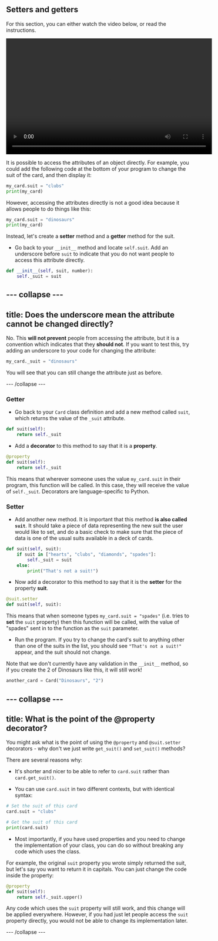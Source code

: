 ## Setters and getters

For this section, you can either watch the video below, or read the instructions.

<video width="560" height="315" controls>
<source src="resources/clip3.mp4" type="video/mp4">
Your browser does not support the video tag, try FireFox or Chrome
</video>

It is possible to access the attributes of an object directly. For example, you could add the following code at the bottom of your program to change the suit of the card, and then display it:

```python
my_card.suit = "clubs"
print(my_card)
```

However, accessing the attributes directly is not a good idea because it allows people to do things like this:

```python
my_card.suit = "dinosaurs"
print(my_card)
```

Instead, let's create a **setter** method and a **getter** method for the suit.

+ Go back to your `__init__` method and locate `self.suit`. Add an underscore before `suit` to indicate that you do not want people to access this attribute directly.

```python
def __init__(self, suit, number):
    self._suit = suit
```
--- collapse ---
---
title: Does the underscore mean the attribute cannot be changed directly?
---
No. This **will not prevent** people from accessing the attribute, but it is a convention which indicates that they **should not**. If you want to test this, try adding an underscore to your code for changing the attribute:

```python
my_card._suit = "dinosaurs"
```

You will see that you can still change the attribute just as before.

--- /collapse ---

### Getter

+ Go back to your `Card` class definition and add a new method called `suit`, which returns the value of the `_suit` attribute.

```python
def suit(self):
    return self._suit
```

+ Add a **decorator** to this method to say that it is a **property**.

```python
@property
def suit(self):
    return self._suit
```

This means that wherever someone uses the value `my_card.suit` in their program, this function will be called. In this case, they will receive the value of `self._suit`. Decorators are language-specific to Python.

### Setter

+ Add another new method. It is important that this method **is also called `suit`**. It should take a piece of data representing the new suit the user would like to set, and do a basic check to make sure that the piece of data is one of the usual suits available in a deck of cards.

```python
def suit(self, suit):
    if suit in ["hearts", "clubs", "diamonds", "spades"]:
        self._suit = suit
    else:
        print("That's not a suit!")
```
+ Now add a decorator to this method to say that it is the **setter** for the property **suit**.

```Python
@suit.setter
def suit(self, suit):
```

This means that when someone types `my_card.suit = "spades"` (i.e. tries to **set** the `suit` property) then this function will be called, with the value of "spades" sent in to the function as the `suit` parameter.

+ Run the program. If you try to change the card's suit to anything other than one of the suits in the list, you should see `"That's not a suit!"` appear, and the suit should not change.

Note that we don't currently have any validation in the `__init__` method, so if you create the 2 of Dinosaurs like this, it will still work!

```Python
another_card = Card("Dinosaurs", "2")
```

--- collapse ---
---
title: What is the point of the @property decorator?
---
You might ask what is the point of using the `@property` and `@suit.setter` decorators - why don't we just write `get_suit()` and `set_suit()` methods?

There are several reasons why:

- It's shorter and nicer to be able to refer to `card.suit` rather than `card.get_suit()`.

- You can use `card.suit` in two different contexts, but with identical syntax:

```Python
# Set the suit of this card
card.suit = "clubs"

# Get the suit of this card
print(card.suit)
```

- Most importantly, if you have used properties and you need to change the implementation of your class, you can do so without breaking any code which uses the class.

For example, the original `suit` property you wrote simply returned the suit, but let's say you want to return it in capitals. You can just change the code inside the property:

```python
@property
def suit(self):
    return self._suit.upper()
```

Any code which uses the `suit` property will still work, and this change will be applied everywhere. However, if you had just let people access the `suit` property directly, you would not be able to change its implementation later.

--- /collapse ---
